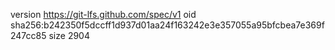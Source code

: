 version https://git-lfs.github.com/spec/v1
oid sha256:b242350f5dccff1d937d01aa24f163242e3e357055a95bfcbea7e369f247cc85
size 2904
